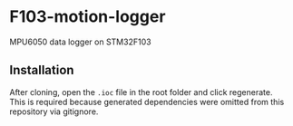 # F103-motion-logger
MPU6050 data logger on STM32F103

## Installation
After cloning, open the `.ioc` file in the root folder and click regenerate. <br> This is required because generated dependencies were omitted from this repository via gitignore.
